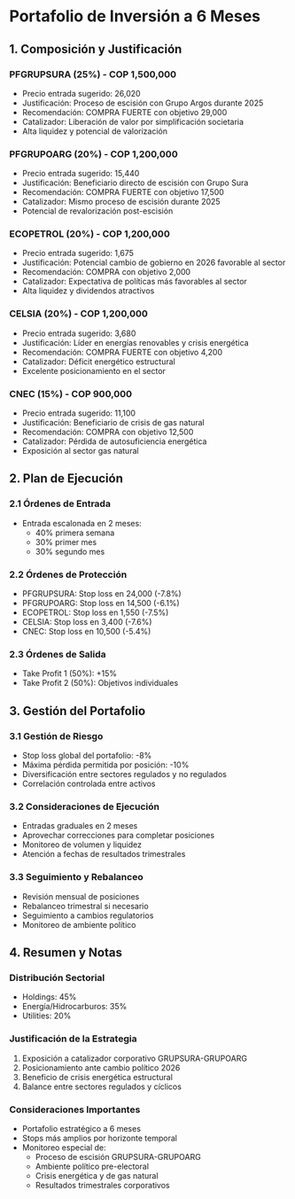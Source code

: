 # Portafolio de Inversión a 6 Meses

## 1. Composición y Justificación

### PFGRUPSURA (25%) - COP 1,500,000

- Precio entrada sugerido: 26,020
- Justificación: Proceso de escisión con Grupo Argos durante 2025
- Recomendación: COMPRA FUERTE con objetivo 29,000
- Catalizador: Liberación de valor por simplificación societaria
- Alta liquidez y potencial de valorización

### PFGRUPOARG (20%) - COP 1,200,000

- Precio entrada sugerido: 15,440
- Justificación: Beneficiario directo de escisión con Grupo Sura
- Recomendación: COMPRA FUERTE con objetivo 17,500
- Catalizador: Mismo proceso de escisión durante 2025
- Potencial de revalorización post-escisión

### ECOPETROL (20%) - COP 1,200,000

- Precio entrada sugerido: 1,675
- Justificación: Potencial cambio de gobierno en 2026 favorable al sector
- Recomendación: COMPRA con objetivo 2,000
- Catalizador: Expectativa de políticas más favorables al sector
- Alta liquidez y dividendos atractivos

### CELSIA (20%) - COP 1,200,000

- Precio entrada sugerido: 3,680
- Justificación: Líder en energías renovables y crisis energética
- Recomendación: COMPRA FUERTE con objetivo 4,200
- Catalizador: Déficit energético estructural
- Excelente posicionamiento en el sector

### CNEC (15%) - COP 900,000

- Precio entrada sugerido: 11,100
- Justificación: Beneficiario de crisis de gas natural
- Recomendación: COMPRA con objetivo 12,500
- Catalizador: Pérdida de autosuficiencia energética
- Exposición al sector gas natural

## 2. Plan de Ejecución

### 2.1 Órdenes de Entrada

- Entrada escalonada en 2 meses:
  - 40% primera semana
  - 30% primer mes
  - 30% segundo mes

### 2.2 Órdenes de Protección

- PFGRUPSURA: Stop loss en 24,000 (-7.8%)
- PFGRUPOARG: Stop loss en 14,500 (-6.1%)
- ECOPETROL: Stop loss en 1,550 (-7.5%)
- CELSIA: Stop loss en 3,400 (-7.6%)
- CNEC: Stop loss en 10,500 (-5.4%)

### 2.3 Órdenes de Salida

- Take Profit 1 (50%): +15%
- Take Profit 2 (50%): Objetivos individuales

## 3. Gestión del Portafolio

### 3.1 Gestión de Riesgo

- Stop loss global del portafolio: -8%
- Máxima pérdida permitida por posición: -10%
- Diversificación entre sectores regulados y no regulados
- Correlación controlada entre activos

### 3.2 Consideraciones de Ejecución

- Entradas graduales en 2 meses
- Aprovechar correcciones para completar posiciones
- Monitoreo de volumen y liquidez
- Atención a fechas de resultados trimestrales

### 3.3 Seguimiento y Rebalanceo

- Revisión mensual de posiciones
- Rebalanceo trimestral si necesario
- Seguimiento a cambios regulatorios
- Monitoreo de ambiente político

## 4. Resumen y Notas

### Distribución Sectorial

- Holdings: 45%
- Energía/Hidrocarburos: 35%
- Utilities: 20%

### Justificación de la Estrategia

1. Exposición a catalizador corporativo GRUPSURA-GRUPOARG
2. Posicionamiento ante cambio político 2026
3. Beneficio de crisis energética estructural
4. Balance entre sectores regulados y cíclicos

### Consideraciones Importantes

- Portafolio estratégico a 6 meses
- Stops más amplios por horizonte temporal
- Monitoreo especial de:
  - Proceso de escisión GRUPSURA-GRUPOARG
  - Ambiente político pre-electoral
  - Crisis energética y de gas natural
  - Resultados trimestrales corporativos
